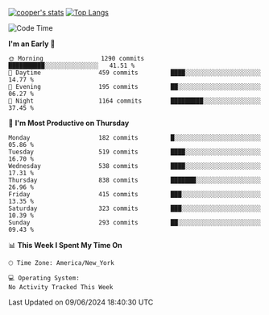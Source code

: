 [![cooper's stats](https://github-readme-stats-l2ak-km2n59e3j-coopjzs-projects.vercel.app/api?username=coopjz&count_private=true)](https://github.com/coopjz/github-readme-stats)
[![Top Langs](https://github-readme-stats-l2ak-km2n59e3j-coopjzs-projects.vercel.app/api/top-langs/?username=coopjz&count_private=true&langs_count=8&layout=compact&&hide=C)](https://github.com/coopjz/github-readme-stats)
<!--START_SECTION:waka-->
![Code Time](http://img.shields.io/badge/Code%20Time-36%20hrs%2016%20mins-blue)

**I'm an Early 🐤** 

```text
🌞 Morning                1290 commits        ██████████░░░░░░░░░░░░░░░   41.51 % 
🌆 Daytime                459 commits         ████░░░░░░░░░░░░░░░░░░░░░   14.77 % 
🌃 Evening                195 commits         ██░░░░░░░░░░░░░░░░░░░░░░░   06.27 % 
🌙 Night                  1164 commits        █████████░░░░░░░░░░░░░░░░   37.45 % 
```
📅 **I'm Most Productive on Thursday** 

```text
Monday                   182 commits         █░░░░░░░░░░░░░░░░░░░░░░░░   05.86 % 
Tuesday                  519 commits         ████░░░░░░░░░░░░░░░░░░░░░   16.70 % 
Wednesday                538 commits         ████░░░░░░░░░░░░░░░░░░░░░   17.31 % 
Thursday                 838 commits         ███████░░░░░░░░░░░░░░░░░░   26.96 % 
Friday                   415 commits         ███░░░░░░░░░░░░░░░░░░░░░░   13.35 % 
Saturday                 323 commits         ███░░░░░░░░░░░░░░░░░░░░░░   10.39 % 
Sunday                   293 commits         ██░░░░░░░░░░░░░░░░░░░░░░░   09.43 % 
```


📊 **This Week I Spent My Time On** 

```text
🕑︎ Time Zone: America/New_York

💻 Operating System: 
No Activity Tracked This Week
```


 Last Updated on 09/06/2024 18:40:30 UTC
<!--END_SECTION:waka-->
